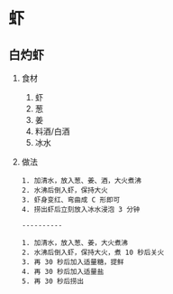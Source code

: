 # 虾

## 白灼虾

1. 食材
   1. 虾
   2. 葱
   3. 姜
   4. 料酒/白酒
   5. 冰水

2. 做法

    ```text
    1. 加清水，放入葱、姜、酒，大火煮沸
    2. 水沸后倒入虾，保持大火
    3. 虾身变红、弯曲成 C 形即可
    4. 捞出虾后立刻放入冰水浸泡 3 分钟

    ----------

    1. 加清水，放入葱、姜，大火煮沸
    2. 水沸后倒入虾，保持大火，煮 10 秒后关火
    3. 再 30 秒后加入适量糖，提鲜
    4. 再 30 秒后加入适量盐
    5. 再 30 秒后捞出
    ```
